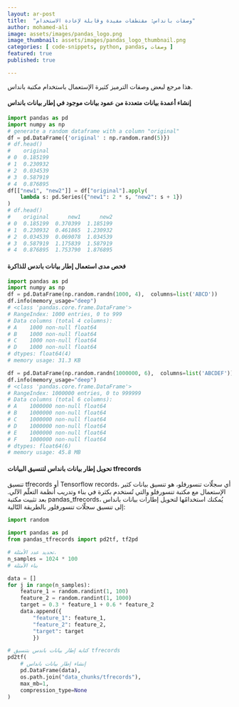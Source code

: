 ```yaml
---
layout: ar-post
title:  "وصفات بانداس: مقتطفات مفيدة وقابلة لإعادة الاستخدام"
author: mohamed-ali
image: assets/images/pandas_logo.png
image_thumbnail: assets/images/pandas_logo_thumbnail.png
categories: [ code-snippets, python, pandas, وصفات ]
featured: true
published: true

---
```


هذا مرجع لبعض وصفات الترميز كثيرة الإستعمال باستخدام مكتبة بانداس.

#### إنشاء أعمدة بيانات متعددة من عمود بيانات موجود في إطار بيانات بانداس



```python
import pandas as pd
import numpy as np
# generate a random dataframe with a column "original"
df = pd.DataFrame({'original' : np.random.rand(5)})
# df.head()
#    original
# 0  0.185199
# 1  0.230932
# 2  0.034539
# 3  0.587919
# 4  0.876895
df[["new1", "new2"]] = df["original"].apply(
    lambda s: pd.Series({"new1": 2 * s, "new2": s + 1})
)
# df.head()
#    original      new1      new2
# 0  0.185199  0.370399  1.185199
# 1  0.230932  0.461865  1.230932
# 2  0.034539  0.069078  1.034539
# 3  0.587919  1.175839  1.587919
# 4  0.876895  1.753790  1.876895
```




#### فحص مدى استعمال إطار بيانات باندس للذاكرة




```python
import pandas as pd
import numpy as np
df = pd.DataFrame(np.random.randn(1000, 4),  columns=list('ABCD'))
df.info(memory_usage="deep")
# <class 'pandas.core.frame.DataFrame'>
# RangeIndex: 1000 entries, 0 to 999
# Data columns (total 4 columns):
# A    1000 non-null float64
# B    1000 non-null float64
# C    1000 non-null float64
# D    1000 non-null float64
# dtypes: float64(4)
# memory usage: 31.3 KB

df = pd.DataFrame(np.random.randn(1000000, 6),  columns=list('ABCDEF'))
df.info(memory_usage="deep")
# <class 'pandas.core.frame.DataFrame'>
# RangeIndex: 1000000 entries, 0 to 999999
# Data columns (total 6 columns):
# A    1000000 non-null float64
# B    1000000 non-null float64
# C    1000000 non-null float64
# D    1000000 non-null float64
# E    1000000 non-null float64
# F    1000000 non-null float64
# dtypes: float64(6)
# memory usage: 45.8 MB
```


#### تحويل إطار بيانات بانداس لتنسيق البيانات tfrecords

تنسيق tfrecords أو Tensorflow records، أي سجلّات تنسورفلو، هو تنسيق بيانات كثير الإستعمال مع مكتبة تنسورفلو والتي تُستخدم بكثرة في بناء وتدريب أنظمة التعلّم الآلي. بعد تثبيت مكتبة pandas_tfrecords، يُمكنك استخدامُها لتحويل إطارات بيانات بانداس إلى تنسيق سجلّات تنسورفلور بالطريقة التّالية:   

```python
import random

import pandas as pd
from pandas_tfrecords import pd2tf, tf2pd

# تحديد عدد الأمثلة.
n_samples = 1024 * 100
# بناء الأمثلة

data = []
for j in range(n_samples):
    feature_1 = random.randint(1, 100)
    feature_2 = random.randint(1, 1000)
    target = 0.3 * feature_1 + 0.6 * feature_2
    data.append({
        "feature_1": feature_1,
        "feature_2": feature_2,
        "target": target
        })

# كتابة إطار بيانات باندس بتنسيق tfrecords
pd2tf(
    # إنشاء إطار بيانات بانداس
    pd.DataFrame(data),
    os.path.join("data_chunks/tfrecords"),
    max_mb=1,
    compression_type=None
)
```
